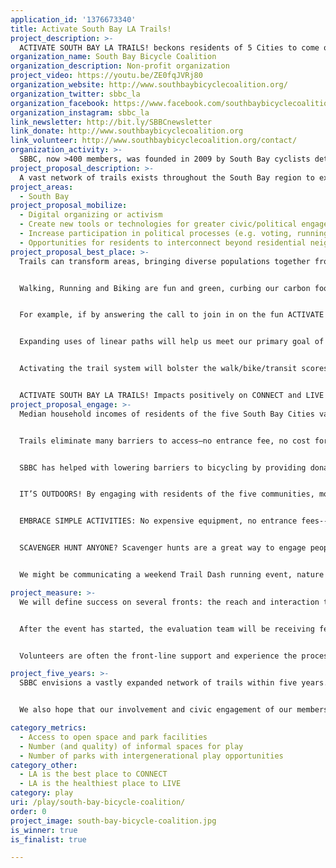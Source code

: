 ```yaml
---
application_id: '1376673340'
title: Activate South Bay LA Trails!
project_description: >-
  ACTIVATE SOUTH BAY LA TRAILS! beckons residents of 5 Cities to come outside and play on a network of trails--Redondo Beach through Manhattan Beach, bordering Hawthorne and El Segundo to Lawndale.
organization_name: South Bay Bicycle Coalition
organization_description: Non-profit organization
project_video: https://youtu.be/ZE0fqJVRj80
organization_website: http://www.southbaybicyclecoalition.org/
organization_twitter: sbbc_la
organization_facebook: https://www.facebook.com/southbaybicyclecoalition
organization_instagram: sbbc_la
link_newsletter: http://bit.ly/SBBCnewsletter
link_donate: http://www.southbaybicyclecoalition.org
link_volunteer: http://www.southbaybicyclecoalition.org/contact/
organization_activity: >-
  SBBC, now >400 members, was founded in 2009 by South Bay cyclists determined to connect local riders on a mission to unite the South Bay Cities in safe, easily accessible, fun active transportation.
project_proposal_description: >-
  A vast network of trails exists throughout the South Bay region to expand available space for safe cycling and pedestrian activities. ACTIVATE SOUTH BAY LA TRAILS! will engage residents (and visitors, communicating by every possible means, the activation will bring 5 Cities of Angelenos out to PLAY, people of all ages, with a desire to meet their neighbors. By adding mapping and wayfinding, residents will connect with each other to join in the fun--activating trails throughout the South Bay.
project_areas: 
  - South Bay
project_proposal_mobilize: 
  - Digital organizing or activism
  - Create new tools or technologies for greater civic/political engagement
  - Increase participation in political processes (e.g. voting, running for office, community problem solving) Connect Angelenos with impactful volunteer opportunities
  - Opportunities for residents to interconnect beyond residential neighborhoods or cities
project_proposal_best_place: >-
  Trails can transform areas, bringing diverse populations together from neighboring communities, and promote and support healthier lifestyles. Trails make regional assets available to populations that otherwise might not derive benefit. Physical activity becomes accessible to the widest range of people, including persons with disabilities and others who are known to be less physically active. Trails provides an amenity open to residents of every age.


  Walking, Running and Biking are fun and green, curbing our carbon footprints, reducing air pollution and our reliance on fossil fuels. The momentum for active transportation is building, thanks in no small part to completion of the South Bay Bicycle Master Plan. Active transportation is perceived by more and more as a safe way to get outdoors and have fun!


  For example, if by answering the call to join in on the fun ACTIVATE SOUTH BAY LA TRAILS! residents begin to support City infrastructure that supports pedestrian and cycling activities, then when an issue comes up in a City related to that, they are empowered to speak out in the public forum.


  Expanding uses of linear paths will help us meet our primary goal of augmenting access to space to PLAY in the our urban environment. Since we suffer from a low ratio of park acres per thousand residents (critically underserved in some South Bay Cities), trails are a component of the solution. Seniors, adults, families and children need the benefit of playtime. Having greater access to trails will expand available play spaces, regardless of age. The importance of intergenerational connections is generally acknowledged. Although not defined as park space, trails will help to increase the opportunities for residents of all ages to meet in their pedestrian and cycling activities.


  Activating the trail system will bolster the walk/bike/transit scores for every neighborhood along the way. The Walk Score offers an answer to two important questions. "What can I do to improve my personal health?" and "What can I do to improve the health of the planet?" Furthermore, living a walkable or bikable lifestyle means rush hour traffic becomes less relevant. It is well documented that real estate values are higher in neighborhoods with higher scores.


  ACTIVATE SOUTH BAY LA TRAILS! Impacts positively on CONNECT and LIVE activation through communication on the project website, newsletter, twitter, Instagram and other social media platforms this project will expand residents’ social media contacts and connections around something that is valuable to all: PLAY! Social interaction can start when they join in for scheduled volunteer efforts. Activating the public for various events can start the development of social interaction among the residents of five South Cities. Activating the Trails for gatherings will strengthen the social fabric of the area.
project_proposal_engage: >-
  Median household incomes of residents of the five South Bay Cities vary a great deal, ranging from $144,868 in Manhattan Beach, $103,782 in Redondo Beach and $91,623 in El Segundo to $51,934 and $45,069 in Lawndale and Hawthorne respectively. This highlights disparities between communities. 


  Trails eliminate many barriers to access—no entrance fee, no cost for expensive equipment. 


  SBBC has helped with lowering barriers to bicycling by providing donated bicycles to those who lack the financial resources to purchase bikes. We will continue that effort through this project. By offering opportunities to access bicycles and helmets for fun, residents of low-income homes will not be deterred from joining in on the fun, and below are examples of the fun:


  IT’S OUTDOORS! By engaging with residents of the five communities, more residents play outside which, in turn, makes it safer. 


  EMBRACE SIMPLE ACTIVITIES: No expensive equipment, no entrance fees--the simpler the activity, the easier to engage. 


  SCAVENGER HUNT ANYONE? Scavenger hunts are a great way to engage people, even educate kids and get everyone moving. 


  We might be communicating a weekend Trail Dash running event, nature interpretive program, a bicycle ride from North Redondo to Lawndale, a bike safety program, helmet giveaway, bicycle maintenance check, or a trail cleanup to maintain the connection we share through the Trails.

project_measure: >-
  We will define success on several fronts: the reach and interaction that we experience with core collaborators, partners and other stakeholders the methods by which residents engage, number of residents who come out to PLAY and activate on the South Bay LA Trails, and the feedback that we receive. By monitoring key activities as they happen, we will evaluate with a constructive focus and assess and report in real time. The idea is that the Project can be improved and achieve Activation more effectively.


  After the event has started, the evaluation team will be receiving feedback from residents who joined the ACTIVATE SOUTH BAY LA TRAILS!--measuring the activation. Among other things, we will establish the extent to which the Project’s objectives are met and whether we can improve in any way and if so, how. We will learn from our mistakes.


  Volunteers are often the front-line support and experience the process and can often articulate what works and what could be improved in an Activation. A structured feedback process helps SBBC to better understand their volunteer experience and use the feedback to better support volunteers. We use volunteer feedback after each event to make modifications that contribute to a continuous improvement process. In this way, we identify issues quickly that improve volunteer experiences, and volunteers in turn are willing to share their perspectives.

project_five_years: >-
  SBBC envisions a vastly expanded network of trails within five years. This activation will raise awareness among the South Bay communities that we are all connected, and formal and informal trails are a way to interrelate with each other. Beyond this activation, we will work with our collaborators, partners and stakeholders and employ the lessons we have learned through this project to continue to activate more of the 35 miles of trails and populate more outdoor spaces to connect South Bay neighborhoods. 


  We also hope that our involvement and civic engagement of our members will continue to motivate local governments in the South Bay to accommodate safe active transportation within and between communities. The implementation of the South Bay Bicycle Master Plan will continue to provide impetus for improving infrastructure. With this effort to activate Trails, we will continue to be at the forefront of expanding various options for active transportation.

category_metrics: 
  - Access to open space and park facilities
  - Number (and quality) of informal spaces for play
  - Number of parks with intergenerational play opportunities
category_other:
  - LA is the best place to CONNECT
  - LA is the healthiest place to LIVE
category: play
uri: /play/south-bay-bicycle-coalition/
order: 0
project_image: south-bay-bicycle-coalition.jpg
is_winner: true
is_finalist: true

---
```

